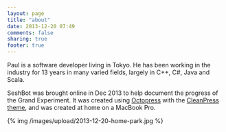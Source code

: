 ```yaml
---
layout: page
title: "about"
date: 2013-12-20 07:49
comments: false
sharing: true
footer: true
---
```


Paul is a software developer living in Tokyo. He has been working in the industry for 13 years in many varied fields, largely in C++, C#, Java and Scala. 

SeshBot was brought online in Dec 2013 to help document the progress of the Grand Experiment. It was created using [Octopress](http://octopress.org) with the [CleanPress theme](https://github.com/macjasp/cleanpress), and was created at home on a MacBook Pro.

{% img /images/upload/2013-12-20-home-park.jpg %} 

